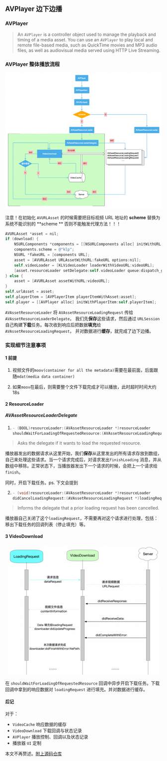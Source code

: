 ## AVPlayer 边下边播

### AVPlayer

> An `AVPlayer` is a controller object used to manage the playback and timing of a media asset. You can use an `AVPlayer` to play local and remote file-based media, such as QuickTime movies and MP3 audio files, as well as audiovisual media served using HTTP Live Streaming.



### AVPlayer 整体播放流程

<img src="../assets/image-20201225145234126.png" alt="image-20201225145234126" style="zoom:70%;" />

注意！在初始化 `AVURLAsset` 的时候需要把目标视频 URL 地址的 **scheme** 替换为系统不能识别的 **scheme ** 否则不能触发代理方法！！！

```objective-c
AVURLAsset *asset = nil;
if (download) {
    NSURLComponents *components = [[NSURLComponents alloc] initWithURL:videoURL resolvingAgainstBaseURL:NO];
    components.scheme = @"klp";
    NSURL *fakeURL = [components URL];
    asset = [AVURLAsset URLAssetWithURL:fakeURL options:nil];
    self.videoLoader = [KLVideoLoader loaderWithVideoURL:videoURL];
    [asset.resourceLoader setDelegate:self.videoLoader queue:dispatch_get_main_queue()];
} else {
    asset = [AVURLAsset assetWithURL:videoURL];
}
self.urlAsset = asset;
self.playerItem = [AVPlayerItem playerItemWithAsset:asset];
self.player = [[AVPlayer alloc] initWithPlayerItem:self.playerItem];
```



 `AVAssetResourceLoader` 将 `AVAssetResourceLoadingRequest` 传给 `AVAssetResourceLoaderDelegate`， 我们先**保存**这些请求，然后通过 `URLSession` 自己构建**下载**任务。每次收到响应后把数据**填充**给 `AVAssetResourceLoadingRequest`， 并对数据进行**缓存**，就完成了边下边播。

### 实现细节注意事项

#### 1 前提

1. 视频文件的`moov(container for all the metadata)`需要在最前面，后面跟随`mdat(media data container)`

2. 如果`moov`在最后，则需要整个文件下载完成才可以播放，此时超时时间大约18s



#### 2 ResourceLoader

##### AVAssetResourceLoaderDelegate

1. ```objective-c
   - (BOOL)resourceLoader:(AVAssetResourceLoader *)resourceLoader 
   shouldWaitForLoadingOfRequestedResource:(AVAssetResourceLoadingRequest *)loadingRequest;
   ```

> Asks the delegate if it wants to load the requested resource.

播放器发出的数据请求从这里开始，我们**保存**从这里发出的所有请求存放到数组，自己来处理这些请求。当一个请求完成后，对请求发出`finishLoading` 消息，并从数组中移除。正常状态下，当播放器发出下一个请求的时候，会把上一个请求给 `finish`。

同时，开启下载任务。ps. 下文会提到

2. ```objective-c
   - (void)resourceLoader:(AVAssetResourceLoader *)resourceLoader 
   didCancelLoadingRequest:(AVAssetResourceLoadingRequest *)loadingRequest;
   ```

> Informs the delegate that a prior loading request has been cancelled.

播放器自己关闭了这个`loadingRequest`，不需要再对这个请求进行处理，包括：移出下载任务的回调列表（停止填充）等。



#### 3 VideoDownload

<img src="../assets/image-20201225152421336.png" alt="image-20201225152421336" style="zoom:70%;" />

在 `shouldWaitForLoadingOfRequestedResource` 回调中异步开启下载任务。下载回调中拿到的响应数据对 `loadingRequest` 进行填充。并对数据进行缓存。



#### 后记

对于：

- `VideoCache` 响应数据的缓存
- `VideoDownload` 下载回调与状态记录
- `AVPlayer` 播放控制、回调以及状态记录
- 播放器 `UI` 定制

本文不再赘述。[附上源码仓库](https://github.com/likenow/AVPlayerDemo)

